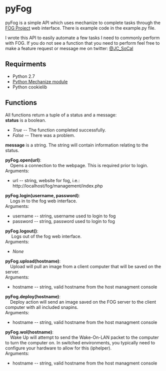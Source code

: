 # pyFog

pyFog is a simple API which uses mechanize to complete tasks through the [FOG Project](http://www.fogproject.org "FOG Project") web interface. There is example code in the example.py file. 

I wrote this API to easily automate a few tasks I need to commonly perform with FOG. If you do not see a function that you need to perform feel free to make a feature request or message me on twitter: [@JC_SoCal](http://twitter.com/JC_SoCal "@JC_SoCal")

## Requirments
* Python 2.7
* [Python Mechanize module](http://wwwsearch.sourceforge.net/mechanize "Mechanize")
* Python cookielib

## Functions

All functions return a tuple of a status and a message:  
**status** is a boolean.  

* *True* -- The function completed successfully.
* *False* -- There was a problem.

**message** is a string. The string will contain information relating to the status.

**pyFog.open(url)**:  
&nbsp;&nbsp;&nbsp;&nbsp;Opens a connection to the webpage. This is required prior to login.  
Arguments:  

* url -- string, website for fog, i.e.: http://localhost/fog/management/index.php  

**pyFog.login(username, password)**:  
&nbsp;&nbsp;&nbsp;&nbsp;Logs in to the fog web interface.  
Arguments: 

* username -- string, username used to login to fog  
* password -- string, password used to login to fog	  

**pyFog.logout()**:  
&nbsp;&nbsp;&nbsp;&nbsp; Logs out of the fog web interface.  
Arguments: 

* *None*

**pyFog.upload(hostname)**:  
&nbsp;&nbsp;&nbsp;&nbsp;Upload will pull an image from a client computer that will be saved on the server.  
Arguments:  

* hostname -- string, valid hostname from the host managment console 

**pyFog.deploy(hostname)**:  
&nbsp;&nbsp;&nbsp;&nbsp;Deploy action will send an image saved on the FOG server to the client computer with all included snapins.   
Arguments:  

* hostname -- string, valid hostname from the host managment console 

**pyFog.wol(hostname)**:  
&nbsp;&nbsp;&nbsp;&nbsp;Wake Up will attempt to send the Wake-On-LAN packet to the computer to turn the computer on. In switched environments, you typically need to configure your hardware to allow for this (iphelper).   
Arguments:  

* hostname -- string, valid hostname from the host managment console 
